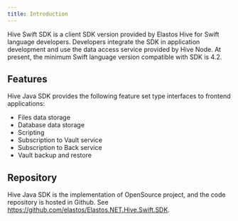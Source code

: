 ```yaml
---
title: Introduction
---
```


Hive Swift SDK is a client SDK version provided by Elastos Hive for Swift language developers. Developers integrate the SDK in application development and use the data access service provided by Hive Node. At present, the minimum Swift language version compatible with SDK is 4.2.

## Features

Hive Java SDK provides the following feature set type interfaces to frontend applications:

- Files data storage
- Database data storage
- Scripting
- Subscription to Vault service
- Subscription to Back service
- Vault backup and restore

## Repository

Hive Java SDK is the implementation of OpenSource project, and the code repository is hosted in Github. See https://github.com/elastos/Elastos.NET.Hive.Swift.SDK.
